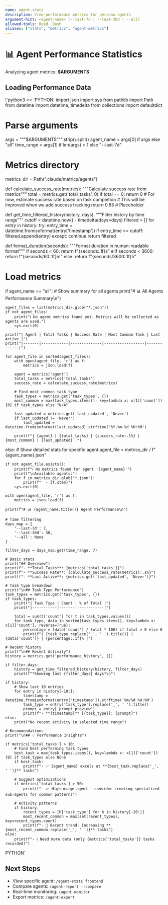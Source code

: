 ```yaml
---
name: agent-stats
description: View performance metrics for persona agents
argument-hint: <agent-name> [--last-7d | --last-30d | --all]
allowed-tools: Read, Bash
aliases: ["stats", "metrics", "agent-metrics"]
---
```


# 📊 Agent Performance Statistics

Analyzing agent metrics: **$ARGUMENTS**

## Loading Performance Data

!`python3 << 'PYTHON'
import json
import sys
from pathlib import Path
from datetime import datetime, timedelta
from collections import defaultdict

# Parse arguments
args = """$ARGUMENTS""".strip().split()
agent_name = args[0] if args else "all"
time_range = args[1] if len(args) > 1 else "--last-7d"

# Metrics directory
metrics_dir = Path(".claude/metrics/agents")

def calculate_success_rate(metrics):
    """Calculate success rate from metrics"""
    total = metrics.get('total_tasks', 0)
    if total == 0:
        return 0
    # For now, estimate success rate based on task completion
    # This will be improved when we add success tracking
    return 0.85  # Placeholder

def get_time_filtered_history(history, days):
    """Filter history by time range"""
    cutoff = datetime.now() - timedelta(days=days)
    filtered = []
    for entry in history:
        try:
            entry_time = datetime.fromisoformat(entry['timestamp'])
            if entry_time >= cutoff:
                filtered.append(entry)
        except:
            continue
    return filtered

def format_duration(seconds):
    """Format duration in human-readable format"""
    if seconds < 60:
        return f"{seconds:.1f}s"
    elif seconds < 3600:
        return f"{seconds/60:.1f}m"
    else:
        return f"{seconds/3600:.1f}h"

# Load metrics
if agent_name == "all":
    # Show summary for all agents
    print("# 📊 All Agents Performance Summary\n")
    
    agent_files = list(metrics_dir.glob("*.json"))
    if not agent_files:
        print("ℹ️ No agent metrics found yet. Metrics will be collected as agents are used.")
        sys.exit(0)
    
    print("| Agent | Total Tasks | Success Rate | Most Common Task | Last Active |")
    print("|-------|------------|--------------|------------------|-------------|")
    
    for agent_file in sorted(agent_files):
        with open(agent_file, 'r') as f:
            metrics = json.load(f)
        
        agent = metrics['agent']
        total_tasks = metrics['total_tasks']
        success_rate = calculate_success_rate(metrics)
        
        # Find most common task type
        task_types = metrics.get('task_types', {})
        most_common = max(task_types.items(), key=lambda x: x[1]['count'])[0] if task_types else "N/A"
        
        last_updated = metrics.get('last_updated', 'Never')
        if last_updated != 'Never':
            last_updated = datetime.fromisoformat(last_updated).strftime('%Y-%m-%d %H:%M')
        
        print(f"| {agent} | {total_tasks} | {success_rate:.1%} | {most_common} | {last_updated} |")
    
else:
    # Show detailed stats for specific agent
    agent_file = metrics_dir / f"{agent_name}.json"
    
    if not agent_file.exists():
        print(f"ℹ️ No metrics found for agent '{agent_name}'")
        print("\nAvailable agents:")
        for f in metrics_dir.glob("*.json"):
            print(f"  - {f.stem}")
        sys.exit(0)
    
    with open(agent_file, 'r') as f:
        metrics = json.load(f)
    
    print(f"# 📊 {agent_name.title()} Agent Performance\n")
    
    # Time filtering
    days_map = {
        '--last-7d': 7,
        '--last-30d': 30,
        '--all': None
    }
    
    filter_days = days_map.get(time_range, 7)
    
    # Basic stats
    print("## Overview")
    print(f"- **Total Tasks**: {metrics['total_tasks']}")
    print(f"- **Success Rate**: {calculate_success_rate(metrics):.1%}")
    print(f"- **Last Active**: {metrics.get('last_updated', 'Never')}")
    
    # Task type breakdown
    print("\n## Task Type Performance")
    task_types = metrics.get('task_types', {})
    if task_types:
        print("| Task Type | Count | % of Total |")
        print("|-----------|-------|------------|")
        
        total = sum(t['count'] for t in task_types.values())
        for task_type, data in sorted(task_types.items(), key=lambda x: x[1]['count'], reverse=True):
            percentage = (data['count'] / total * 100) if total > 0 else 0
            print(f"| {task_type.replace('_', ' ').title()} | {data['count']} | {percentage:.1f}% |")
    
    # Recent history
    print("\n## Recent Activity")
    history = metrics.get('performance_history', [])
    
    if filter_days:
        history = get_time_filtered_history(history, filter_days)
        print(f"*Showing last {filter_days} days*\n")
    
    if history:
        # Show last 10 entries
        for entry in history[-10:]:
            timestamp = datetime.fromisoformat(entry['timestamp']).strftime('%m/%d %H:%M')
            task_type = entry['task_type'].replace('_', ' ').title()
            prompt = entry['prompt_preview']
            print(f"- **{timestamp}** [{task_type}]: {prompt}")
    else:
        print("No recent activity in selected time range")
    
    # Recommendations
    print("\n## 💡 Performance Insights")
    
    if metrics['total_tasks'] > 10:
        # Find best performing task types
        best_task = max(task_types.items(), key=lambda x: x[1]['count'])[0] if task_types else None
        if best_task:
            print(f"- ✅ {agent_name} excels at **{best_task.replace('_', ' ')}** tasks")
        
        # Suggest optimizations
        if metrics['total_tasks'] > 50:
            print(f"- 📈 High usage agent - consider creating specialized sub-agents for common patterns")
        
        # Activity patterns
        if history:
            recent_types = [h['task_type'] for h in history[-20:]]
            most_recent_common = max(set(recent_types), key=recent_types.count)
            print(f"- 🔄 Recent trend: Increasing **{most_recent_common.replace('_', ' ')}** tasks")
    else:
        print(f"- ℹ️ Need more data (only {metrics['total_tasks']} tasks recorded)")

PYTHON`

## Next Steps

- View specific agent: `/agent-stats frontend`
- Compare agents: `/agent-report --compare`
- Real-time monitoring: `/agent-monitor`
- Export metrics: `/agent-export`
